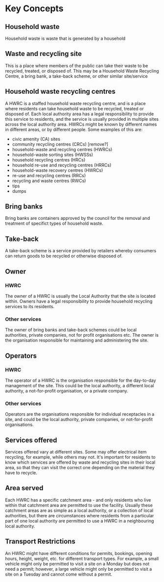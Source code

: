 # Key Concepts


## Household waste

Household waste is waste that is generated by a household

## Waste and recycling site

This is a place where members of the public can take their waste to be recycled, treated, or disposed of. This may be a Household Waste Recycling Centre, a bring bank, a take-back scheme, or other similar site/service

## Household waste recycling centres

A HWRC is a staffed household waste recycling centre, and is a place where residents can take household waste to be recycled, treated or disposed of. Each local authority area has a legal responsibility to provide this service to residents, and the service is usually provided in multiple sites across the local authority area. HWRCs might be known by different names in different areas, or by different people. Some examples of this are:

* civic amenity (CA) sites
* community recycling centres (CRCs) [remove?]
* household-waste and recycling centres (HWRCs)
* household-waste sorting sites (HWSSs)
* household recycling centres (HRCs)
* household re-use and recycling centres (HRRCs)
* household-waste recovery centres (HWRCs)
* re-use and recycling centres (RRCs)
* recycling and waste centres (RWCs)
* tips
* dumps

## Bring banks

Bring banks are containers approved by the council for the removal and treatment of specifict types of household waste.

## Take-back

A take-back scheme is a service provided by retailers whereby consumers can return goods to be recycled or otherwise disposed of.

## Owner

### HWRC

The owner of a HWRC is usually the Local Authority that the site is located within. Owners have a legal responsibility to provide household recycling services to its residents.

### Other services

The owner of bring banks and take-back schemes could be local authorities, private companies, not for profit organisations etc. The owner is the organisation responsible for maintaining and administering the site.

## Operators

### HWRC

The operator of a HWRC is the organisation responsible for the day-to-day management of the site. This could be the local authority, a different local authority, a not-for-profit organisation, or a private company.

### Other services

Operators are the organisations responsible for individual receptacles in a site, and could be the local authority, private companies, or not-for-profit organisations.


## Services offered

Services offered vary at different sites. Some may offer electrical item recycling, for example, while others may not. It's important for residents to know which services are offered by waste and recycling sites in their local area, so that they can visit the correct one depending on the material they have to recycle. 

## Area served

Each HWRC has a specific catchment area - and only residents who live within that catchment area are permitted to use the facility. Usually these catchment areas are as simple as a local authority, or a collection of local authorities, but there are circumstances where residents from a particular part of one local authority are permitted to use a HWRC in a neighbouring local authority.

## Transport Restrictions

An HWRC might have different conditions for permits, bookings, opening hours, height, weight, etc. for different transport types. For example, a small vehicle might only be permitted to visit a site on a Monday but does not need a permit; however, a large vehicle might only be permitted to visit a site on a Tuesday and cannot come without a permit. 






